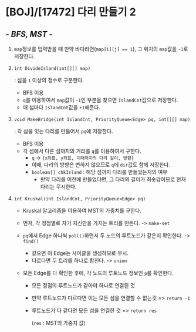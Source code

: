 # [BOJ]/[17472] 다리 만들기 2

## *- BFS, MST -*

1. `map`정보를 입력받을 때 만약 바다라면(`map[i][j] == 1`), 그 위치의 `map`값을 `-1`로 저장한다.

2. `int DivideIsland(int[][] map)`

   : 섬을 `1` 이상의 정수로 구분한다.

   * BFS 이용
   * `q`를 이용하여서 `map`값이 `-1`인 부분을 찾으면 `IslandCnt`값으로 저장한다.
   * 매 섬마다 `IslandCnt`값을 `+1`해준다.

3. `void MakeBridge(int IslandCnt, PriorityQueue<Edge> pq, int[][] map)`

   : 각 섬을 잇는 다리를 만들어서 `pq`에 저장한다.

   * BFS 이용
   * 각 섬에서 다른 섬까지의 거리를 `q`를 이용하여서 구한다.
     * `q` -> `{x좌표, y좌표, 이때까지의 다리 길이, 방향}`
     * 이때, 다리의 방향은 변하지 않으므로 `q`에 `dir`값도 함께 저장한다.
     * `boolean[] chkIsland` : 해당 섬까지 다리를 만들었는지의 여부
       * 만약 다리를 이전에 만들었다면, 그 다리의 길이가 최솟갑이므로 현재 다리는 무시한다.

4. `int Kruskal(int IslandCnt, PriorityQueue<Edge> pq)`

   * Kruskal 알고리즘을 이용하여 MST의 가중치를 구한다.

   * 먼저, 각 정점별로 자기 자신만을 가지는 트리를 만든다. -> `make-set`

   * `pq`에서 Edge 하나씩 `poll()`하면서 두 노드의 루트노드가 같은지 확인한다. -> `find()`

     * 같으면 이 Edge는 사이클을 생성하므로 무시.
     * 다르다면 두 트리를 하나로 합친다. -> `union`

   * 모든 Edge를 다 확인한 후에, 각 노드의 루트노드 정보인 `p`를 확인한다.

     * 모든 정점의 루트노드가 같아야 하나로 연결된 것

     * 만약 루트노드가 다르다면 이는 모든 섬을 연결할 수 없는것 => `return -1`

     * 루트노드가 다 같다면 모든 섬을 연결한 것 => `return res` 

       (`res` : MST의 가중치 값)

       